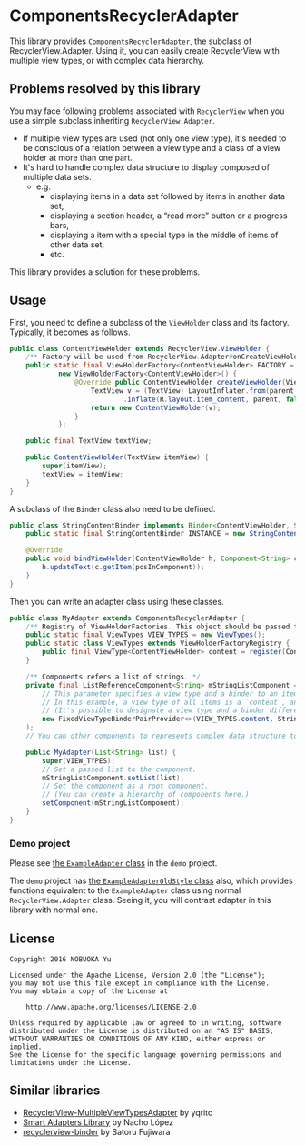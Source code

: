 ComponentsRecyclerAdapter
==============================

This library provides `ComponentsRecyclerAdapter`, the subclass of RecyclerView.Adapter.
Using it, you can easily create RecyclerView with multiple view types, or with complex data hierarchy.

## Problems resolved by this library

You may face following problems associated with `RecyclerView` when you use a simple subclass
inheriting `RecyclerView.Adapter`.

* If multiple view types are used (not only one view type), it's needed to be conscious of a relation
 between a view type and a class of a view holder at more than one part.
* It's hard to handle complex data structure to display composed of multiple data sets.
    * e.g.
        * displaying items in a data set followed by items in another data set,
        * displaying a section header, a “read more” button or a progress bars,
        * displaying a item with a special type in the middle of items of other data set,
        * etc.

This library provides a solution for these problems.

## Usage

First, you need to define a subclass of the `ViewHolder` class and its factory.
Typically, it becomes as follows.

```java
public class ContentViewHolder extends RecyclerView.ViewHolder {
    /** Factory will be used from RecyclerView.Adapter#onCreateViewHolder method. */
    public static final ViewHolderFactory<ContentViewHolder> FACTORY =
            new ViewHolderFactory<ContentViewHolder>() {
                @Override public ContentViewHolder createViewHolder(ViewGroup parent) {
                    TextView v = (TextView) LayoutInflater.from(parent.getContext())
                            .inflate(R.layout.item_content, parent, false);
                    return new ContentViewHolder(v);
                }
            };

    public final TextView textView;

    public ContentViewHolder(TextView itemView) {
        super(itemView);
        textView = itemView;
    }
}
```

A subclass of the `Binder` class also need to be defined.

```java
public class StringContentBinder implements Binder<ContentViewHolder, String> {
    public static final StringContentBinder INSTANCE = new StringContentBinder();

    @Override
    public void bindViewHolder(ContentViewHolder h, Component<String> c, int posInComponent) {
        h.updateText(c.getItem(posInComponent));
    }
}
```

Then you can write an adapter class using these classes.

```java
public class MyAdapter extends ComponentsRecyclerAdapter {
    /** Registry of ViewHolderFactories. This object should be passed to a constructor of a super class. */
    public static final ViewTypes VIEW_TYPES = new ViewTypes();
    public static class ViewTypes extends ViewHolderFactoryRegistry {
        public final ViewType<ContentViewHolder> content = register(ContentViewHolder.FACTORY);
    }

    /** Components refers a list of strings. */
    private final ListReferenceComponent<String> mStringListComponent = ListReferenceComponent.create(
        // This parameter specifies a view type and a binder to an item respectively.
        // In this example, a view type of all items is a `content`, and a binder of these is a `StringContentBinder`.
        // (It's possible to designate a view type and a binder differently for each item.)
        new FixedViewTypeBinderPairProvider<>(VIEW_TYPES.content, StringContentBinder.INSTANCE)
    );
    // You can other components to represents complex data structure to display.

    public MyAdapter(List<String> list) {
        super(VIEW_TYPES);
        // Set a passed list to the component.
        mStringListComponent.setList(list);
        // Set the component as a root component.
        // (You can create a hierarchy of components here.)
        setComponent(mStringListComponent);
    }
}
```

### Demo project

Please see [the `ExampleAdapter` class](./demo/src/main/java/info/vividcode/android/app/example/cra/ExampleAdapter.java)
in the `demo` project.

The `demo` project has [the `ExampleAdapterOldStyle` class](./demo/src/main/java/info/vividcode/android/app/example/cra/ExampleAdapterOldStyle.java)
also, which provides functions equivalent to the `ExampleAdapter` class using normal `RecyclerView.Adapter` class.
Seeing it, you will contrast adapter in this library with normal one.

## License

```
Copyright 2016 NOBUOKA Yu

Licensed under the Apache License, Version 2.0 (the "License");
you may not use this file except in compliance with the License.
You may obtain a copy of the License at

    http://www.apache.org/licenses/LICENSE-2.0

Unless required by applicable law or agreed to in writing, software
distributed under the License is distributed on an "AS IS" BASIS,
WITHOUT WARRANTIES OR CONDITIONS OF ANY KIND, either express or implied.
See the License for the specific language governing permissions and
limitations under the License.
```

## Similar libraries

* [RecyclerView-MultipleViewTypesAdapter](https://github.com/yqritc/RecyclerView-MultipleViewTypesAdapter) by yqritc
* [Smart Adapters Library](https://github.com/mrmans0n/smart-adapters) by Nacho López
* [recyclerview-binder](https://github.com/satorufujiwara/recyclerview-binder) by Satoru Fujiwara
